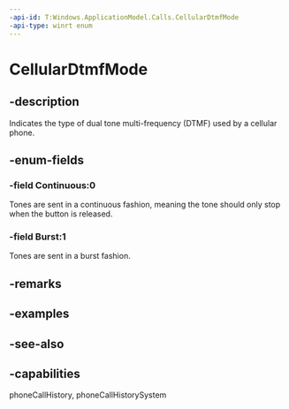 ```yaml
---
-api-id: T:Windows.ApplicationModel.Calls.CellularDtmfMode
-api-type: winrt enum
---
```


<!-- Enumeration syntax
public enum Windows.ApplicationModel.Calls.CellularDtmfMode : int
-->

# CellularDtmfMode

## -description
Indicates the type of dual tone multi-frequency (DTMF) used by a cellular phone.

## -enum-fields
### -field Continuous:0
Tones are sent in a continuous fashion, meaning the tone should only stop when the button is released.

### -field Burst:1
Tones are sent in a burst fashion.


## -remarks

## -examples

## -see-also
## -capabilities
phoneCallHistory, phoneCallHistorySystem
